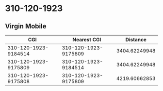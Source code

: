 # 310-120-1923
## Virgin Mobile


| CGI | Nearest CGI | Distance |
|-----|-------------|----------|
| 310-120-1923-9184514 | 310-120-1923-9175809 | 3404.62249948 |
| 310-120-1923-9175809 | 310-120-1923-9184514 | 3404.62249948 |
| 310-120-1923-9175808 | 310-120-1923-9175809 | 4219.60662853 |
